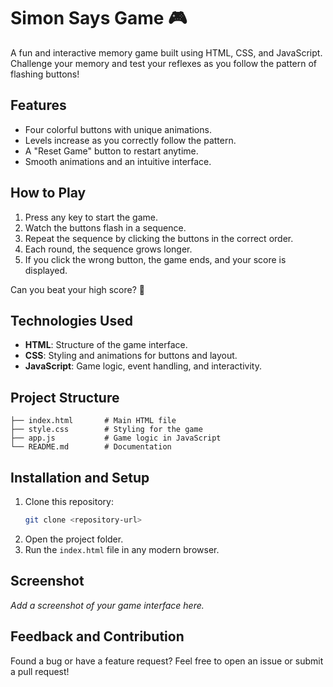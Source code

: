 # Simon Says Game 🎮

A fun and interactive memory game built using HTML, CSS, and JavaScript. Challenge your memory and test your reflexes as you follow the pattern of flashing buttons!

## Features
- Four colorful buttons with unique animations.
- Levels increase as you correctly follow the pattern.
- A "Reset Game" button to restart anytime.
- Smooth animations and an intuitive interface.

## How to Play
1. Press any key to start the game.
2. Watch the buttons flash in a sequence.
3. Repeat the sequence by clicking the buttons in the correct order.
4. Each round, the sequence grows longer.
5. If you click the wrong button, the game ends, and your score is displayed.

Can you beat your high score? 🤔

## Technologies Used
- **HTML**: Structure of the game interface.
- **CSS**: Styling and animations for buttons and layout.
- **JavaScript**: Game logic, event handling, and interactivity.

## Project Structure
```
├── index.html       # Main HTML file
├── style.css        # Styling for the game
├── app.js           # Game logic in JavaScript
└── README.md        # Documentation
```

## Installation and Setup
1. Clone this repository:
   ```bash
   git clone <repository-url>
   ```
2. Open the project folder.
3. Run the `index.html` file in any modern browser.

## Screenshot
_Add a screenshot of your game interface here._

## Feedback and Contribution
Found a bug or have a feature request? Feel free to open an issue or submit a pull request!